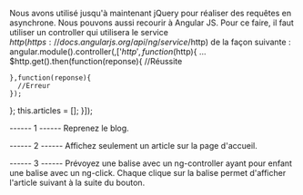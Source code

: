 Nous avons utilisé jusqu'à maintenant jQuery pour réaliser des requêtes en asynchrone. Nous pouvons aussi recourir à Angular JS. Pour ce faire, il faut utiliser un controller qui utilisera le service $http (https://docs.angularjs.org/api/ng/service/$http) de la façon suivante :
  angular.module(<nom du module>).controller(<nom u controller>,['$http' ,function($http){
  …
    $http.get(<url>).then(function(reponse){
      //Réussite

    },function(reponse){
      //Erreur
    });
  };
  this.articles = [];
}]);



------ 1 ------
Reprenez le blog.

------ 2 ------
Affichez seulement un article sur la page d'accueil.

------ 3 ------
Prévoyez une balise avec un ng-controller ayant pour enfant une balise avec un ng-click. Chaque clique sur la balise permet d'afficher l'article suivant à la suite du bouton.

